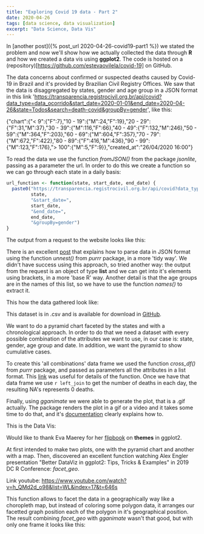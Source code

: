 ```yaml
---
title: "Exploring Covid 19 data - Part 2"
date: 2020-04-26
tags: [data science, data visualization]
excerpt: "Data Science, Data Vis"
---
```


In [another post]({% post_url 2020-04-26-covid19-part1 %}) we stated the problem and now we'll show how we actually collected the data through **R** and how we created a data vis using **ggplot2**. The code is hosted on a (repository)[https://github.com/estevaovilela/covid-19] on GitHub.

The data concerns about confirmed or suspected deaths caused by Covid-19 in Brazil and it's provided by Brazilian Civil Registry Offices. We saw that the data is disaggregated by states, gender and age group in a JSON format in this link 'https://transparencia.registrocivil.org.br/api/covid?data_type=data_ocorrido&start_date=2020-01-01&end_date=2020-04-26&state=Todos&search=death-covid&groupBy=gender', like this:

{"chart":{"< 9":{"F":7},"10 - 19":{"M":24,"F":19},"20 - 29":{"F":31,"M":37},"30 - 39":{"M":116,"F":66},"40 - 49":{"F":132,"M":246},"50 - 59":{"M":364,"F":203},"60 - 69":{"M":604,"F":357},"70 - 79":{"M":672,"F":422},"80 - 89":{"F":416,"M":436},"90 - 99":{"M":123,"F":176},"> 100":{"M":5,"F":9}},"created_at":"26\/04\/2020 16:00"}

To read the data we use the function *fromJSON()* from the package *jsonlite*, passing as a parameter the url. In order to do this we create a function so we can go through each state in a daily basis:

```r
url_function <- function(state, start_date, end_date) {
  paste0("https://transparencia.registrocivil.org.br/api/covid?data_type=data_ocorrido&search=death-covid&state=",
         state,
         "&start_date=",
         start_date,
         "&end_date=",
         end_date,
         "&groupBy=gender")
}
```
The output from a request to the website looks like this:


There is an excellent [post](https://hendrikvanb.gitlab.io/2018/07/nested_data-json_to_tibble/) that explains how to parse data in JSON format using the function *unnest()* from *purrr* package, in a more 'tidy way'. We didn't have success using this approach, so tried another way: the output from the request is an object of type **list** and we can get into it's elements using brackets, in a more 'base R' way. Another detail is that the age groups are in the names of this list, so we have to use the function *names()* to extract it.

This how the data gathered look like:

This dataset is in .csv and is available for download in [GitHub]().

We want to do a pyramid chart faceted by the states and with a chronological approach. In order to do that we need a dataset with every possible combination of the attributes we want to use, in our case is: state, gender, age group and date. In addition, we want the pyramid to show cumulative cases.

To create this 'all combinations' data frame we used the function *cross_df()* from *purrr* package, and passed as parameters all the attributes in a list format. This [link](https://purrr.tidyverse.org/reference/cross.html) was useful for details of the function. Once we have that data frame we use `r left_join` to get the number of deaths in each day, the resulting NA's represents 0 deaths.

Finally, using *gganimate* we were able to generate the plot, that is a .gif actually. The package renders the plot in a gif or a video and it takes some time to do that, and it's [documentation](https://gganimate.com/articles/gganimate.html#rendering) clearly explains how to.

This is the Data Vis:

Would like to thank Eva Maerey for her [flipbook](https://evamaerey.github.io/little_flipbooks_library/taming_themes_in_ggplot/taming_ggplot_themes.html#1
) on **themes** in ggplot2.

At first intended to make two plots, one with the pyramid chart and another with a map. Then, discovered an excellent function watching Alex Engler presentation "Better DataViz in ggplot2: Tips, Tricks & Examples" in 2019 DC R Conference: *facet_geo*.

Link youtube: https://www.youtube.com/watch?v=h_QMd2d_o98&list=WL&index=17&t=646s

This function allows to facet the data in a geographically way like a choropleth map, but instead of coloring some polygon data, it arranges our facetted graph position each of the polygon in it's geographical position. The result combining *facet_geo* with *gganimate* wasn't that good, but with only one frame it looks like this:
